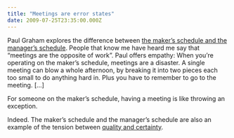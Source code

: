 ```yaml
---
title: "Meetings are error states"
date: 2009-07-25T23:35:00.000Z
---
```


Paul Graham explores the difference between [the maker’s schedule and the manager’s schedule](http://www.paulgraham.com/makersschedule.html). People that know me have heard me say that “meetings are the opposite of work”. Paul offers empathy:
When you’re operating on the maker’s schedule, meetings are a disaster. A single meeting can blow a whole afternoon, by breaking it into two pieces each too small to do anything hard in. Plus you have to remember to go to the meeting. […]   

For someone on the maker’s schedule, having a meeting is like throwing an exception.

Indeed. The maker’s schedule and the manager’s schedule are also an example of the tension between [quality and certainty](/blog/post/Known-and-unknown-unknowns.aspx).
